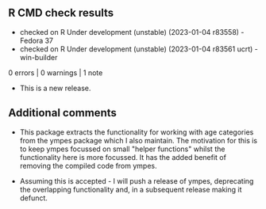 ## R CMD check results

* checked on R Under development (unstable) (2023-01-04 r83558) - Fedora 37
* checked on R Under development (unstable) (2023-01-04 r83561 ucrt) - win-builder

0 errors | 0 warnings | 1 note

* This is a new release.


## Additional comments

* This package extracts the functionality for working with age categories from
  the ympes package which I also maintain. The motivation for this is to keep
  ympes focussed on small "helper functions" whilst the functionality here is
  more focussed. It has the added benefit of removing the compiled code from
  ympes.
  
* Assuming this is accepted - I will push a release of ympes, deprecating
  the overlapping functionality and, in a subsequent release making it defunct.

